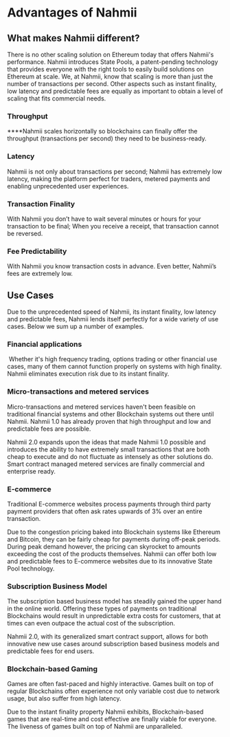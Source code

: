 # Advantages of Nahmii

## **What makes Nahmii different?**

There is no other scaling solution on Ethereum today that offers Nahmii's performance. Nahmii introduces State Pools, a patent-pending technology that provides everyone with the right tools to easily build solutions on Ethereum at scale. We, at Nahmii, know that scaling is more than just the number of transactions per second. Other aspects such as instant finality, low latency and predictable fees are equally as important to obtain a level of scaling that fits commercial needs.

### **Throughput**

**‌**Nahmii scales horizontally so blockchains can finally offer the throughput \(transactions per second\) they need to be business-ready.

### **Latency**

Nahmii is not only about transactions per second; Nahmii has extremely low latency, making the platform perfect for traders, metered payments and enabling unprecedented user experiences.

### **‌Transaction Finality**

With Nahmii you don’t have to wait several minutes or hours for your transaction to be final; When you receive a receipt, that transaction cannot be reversed.

### **‌Fee Predictability**

With Nahmii you know transaction costs in advance. Even better, Nahmii’s fees are extremely low.

## **Use Cases**

Due to the unprecedented speed of Nahmii, its instant finality, low latency and predictable fees, Nahmii lends itself perfectly for a wide variety of use cases. Below we sum up a number of examples.

### **Financial applications**

**‌** Whether it's high frequency trading, options trading or other financial use cases, many of them cannot function properly on systems with high finality. Nahmii eliminates execution risk due to its instant finality.

### **Micro-transactions and metered services**

Micro-transactions and metered services haven't been feasible on traditional financial systems and other Blockchain systems out there until Nahmii. Nahmii 1.0 has already proven that high throughput and low and predictable fees are possible.

Nahmii 2.0 expands upon the ideas that made Nahmii 1.0 possible and introduces the ability to have extremely small transactions that are both cheap to execute and do not fluctuate as intensely as other solutions do. Smart contract managed metered services are finally commercial and enterprise ready.

### **E-commerce**

Traditional E-commerce websites process payments through third party payment providers that often ask rates upwards of 3% over an entire transaction.

Due to the congestion pricing baked into Blockchain systems like Ethereum and Bitcoin, they can be fairly cheap for payments during off-peak periods. During peak demand however, the pricing can skyrocket to amounts exceeding the cost of the products themselves. Nahmii can offer both low and predictable fees to E-commerce websites due to its innovative State Pool technology.

### **Subscription Business Model**

The subscription based business model has steadily gained the upper hand in the online world. Offering these types of payments on traditional Blockchains would result in unpredictable extra costs for customers, that at times can even outpace the actual cost of the subscription.

Nahmii 2.0, with its generalized smart contract support, allows for both innovative new use cases around subscription based business models and predictable fees for end users.

### **Blockchain-based Gaming**

Games are often fast-paced and highly interactive. Games built on top of regular Blockchains often experience not only variable cost due to network usage, but also suffer from high latency.

Due to the instant finality property Nahmii exhibits, Blockchain-based games that are real-time and cost effective are finally viable for everyone. The liveness of games built on top of Nahmii are unparalleled.   


